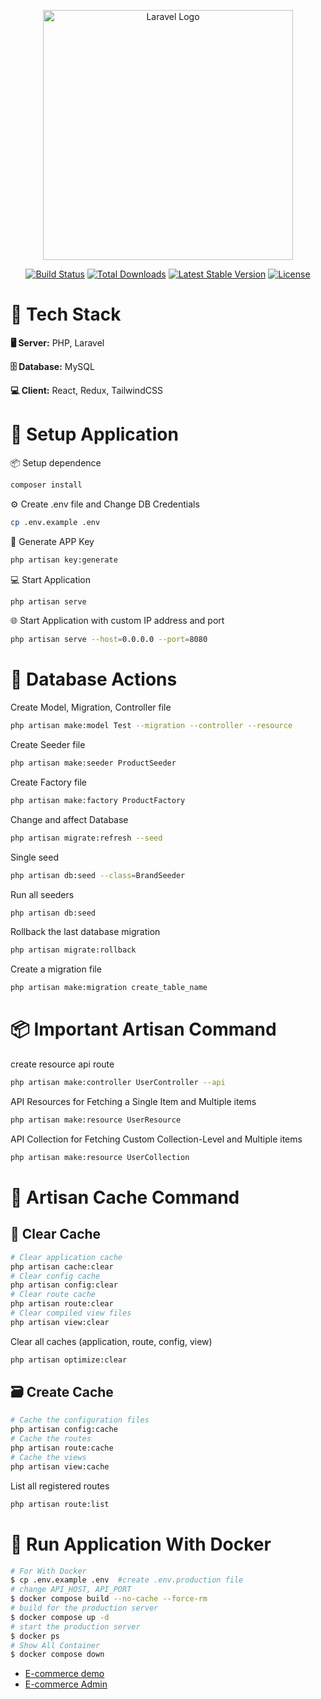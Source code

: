 <!-- # Getting Started -->
<p align="center"><a href="https://laravel.com" target="_blank"><img src="https://raw.githubusercontent.com/laravel/art/master/logo-lockup/5%20SVG/2%20CMYK/1%20Full%20Color/laravel-logolockup-cmyk-red.svg" width="400" alt="Laravel Logo"></a></p>

<p align="center">
<a href="https://github.com/laravel/framework/actions"><img src="https://github.com/laravel/framework/workflows/tests/badge.svg" alt="Build Status"></a>
<a href="https://packagist.org/packages/laravel/framework"><img src="https://img.shields.io/packagist/dt/laravel/framework" alt="Total Downloads"></a>
<a href="https://packagist.org/packages/laravel/framework"><img src="https://img.shields.io/packagist/v/laravel/framework" alt="Latest Stable Version"></a>
<a href="https://packagist.org/packages/laravel/framework"><img src="https://img.shields.io/packagist/l/laravel/framework" alt="License"></a>
</p>

<!-- ## About Laravel -->

<!-- Laravel is a web application framework with expressive, elegant syntax. We believe development must be an enjoyable and creative experience to be truly fulfilling. Laravel takes the pain out of development by easing common tasks used in many web projects, such as:

- [Simple, fast routing engine](https://laravel.com/docs/routing).
- [Powerful dependency injection container](https://laravel.com/docs/container).
- Multiple back-ends for [session](https://laravel.com/docs/session) and [cache](https://laravel.com/docs/cache) storage.
- Expressive, intuitive [database ORM](https://laravel.com/docs/eloquent).
- Database agnostic [schema migrations](https://laravel.com/docs/migrations).
- [Robust background job processing](https://laravel.com/docs/queues).
- [Real-time event broadcasting](https://laravel.com/docs/broadcasting).

Laravel is accessible, powerful, and provides tools required for large, robust applications. -->
# 🧰 Tech Stack

**🖥️ Server:** PHP, Laravel

**🗄️ Database:** MySQL

**💻 Client:** React, Redux, TailwindCSS

# 🚀 Setup Application

📦 Setup dependence
```bash
composer install
```
⚙️ Create .env file and Change DB Credentials
```bash
cp .env.example .env
```
🔐 Generate APP Key 
```bash
php artisan key:generate
```
💻 Start Application 
```bash
php artisan serve
```
🌐 Start Application with custom IP address and port 
```bash
php artisan serve --host=0.0.0.0 --port=8080 
```

# 💾 Database Actions

Create Model, Migration, Controller file
```bash
php artisan make:model Test --migration --controller --resource 
```
Create Seeder file
```bash
php artisan make:seeder ProductSeeder 
```
Create Factory file
```bash
php artisan make:factory ProductFactory 
```
Change and affect Database
```bash
php artisan migrate:refresh --seed 
```
Single seed
```bash
php artisan db:seed --class=BrandSeeder
```
Run all seeders
```bash
php artisan db:seed
```
Rollback the last database migration
```bash
php artisan migrate:rollback
```
Create a migration file
```bash
php artisan make:migration create_table_name
```


# 📦 Important Artisan Command
create resource api route
```bash
php artisan make:controller UserController --api
```
API Resources for Fetching a Single Item and Multiple items
```bash
php artisan make:resource UserResource
```
API Collection for Fetching Custom Collection-Level and Multiple items
```bash
php artisan make:resource UserCollection
```


# 🧠 Artisan Cache Command 
## 🧹 Clear Cache
```bash
# Clear application cache
php artisan cache:clear
# Clear config cache
php artisan config:clear
# Clear route cache
php artisan route:clear
# Clear compiled view files
php artisan view:clear
```
Clear all caches (application, route, config, view)
```bash
php artisan optimize:clear
```

## 🗃️ Create Cache
```bash
# Cache the configuration files
php artisan config:cache
# Cache the routes
php artisan route:cache
# Cache the views
php artisan view:cache
```

List all registered routes
```bash
php artisan route:list
```

# 🐳 Run Application With Docker

```bash
# For With Docker
$ cp .env.example .env  #create .env.production file
# change API_HOST, API_PORT 
$ docker compose build --no-cache --force-rm
# build for the production server
$ docker compose up -d
# start the production server
$ docker ps
# Show All Container
$ docker compose down
```


- [E-commerce demo](https://www.jrecommerce.com/demo.php)
- [E-commerce Admin](https://www.ecomdeveloper.com/demo/admin/index.php?route=common/dashboard&user_token=k258hqpdI1g9fSGLJYmtPt9BVlI4mg58)
